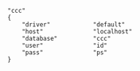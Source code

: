 	"ccc"
	{
		"driver"			"default"
		"host"				"localhost"
		"database"			"ccc"
		"user"				"id"
		"pass"				"ps"
	}
